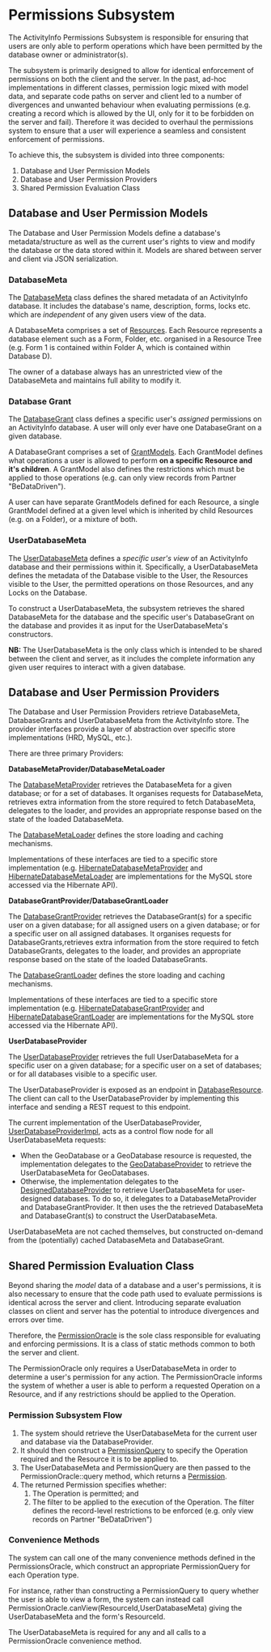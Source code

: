 # Permissions Subsystem

The ActivityInfo Permissions Subsystem is responsible for ensuring that users are only able to perform operations which have been permitted by the database owner or administrator(s). 

The subsystem is primarily designed to allow for identical enforcement of permissions on both the client and the server. In the past, ad-hoc implementations in different classes, permission logic mixed with model data, and separate code paths on server and client led to a number of divergences and unwanted behaviour when evaluating permissions (e.g. creating a record which is allowed by the UI, only for it to be forbidden on the server and fail). Therefore it was decided to overhaul the permissions system to ensure that a user will experience a seamless and consistent enforcement of permissions. 

To achieve this, the subsystem is divided into three components:
1. Database and User Permission Models
2. Database and User Permission Providers
3. Shared Permission Evaluation Class

## Database and User Permission Models

The Database and User Permission Models define a database's metadata/structure as well as the current user's rights to view and modify the database or the data stored within it. Models are shared between server and client via JSON serialization.

### DatabaseMeta
The [DatabaseMeta](../model/src/main/java/org/activityinfo/model/database/DatabaseMeta.java) class defines the shared metadata of an ActivityInfo database. It includes the database's name, description, forms, locks etc. which are *independent* of any given users view of the data. 

A DatabaseMeta comprises a set of [Resources](../model/src/main/java/org/activityinfo/model/database/Resource.java). Each Resource represents a database element such as a Form, Folder, etc. organised in a Resource Tree (e.g. Form 1 is contained within Folder A, which is contained within Database D). 

The owner of a database always has an unrestricted view of the DatabaseMeta and maintains full ability to modify it.

### Database Grant
The [DatabaseGrant](../model/src/main/java/org/activityinfo/model/database/DatabaseGrant.java) class defines a specific user's *assigned* permissions on an ActivityInfo database. A user will only ever have one DatabaseGrant on a given database. 

A DatabaseGrant comprises a set of [GrantModels](../model/src/main/java/org/activityinfo/model/permission/GrantModel.java). Each GrantModel defines what operations a user is allowed to perform **on a specific Resource and it's children**. A GrantModel also defines the restrictions which must be applied to those operations (e.g. can only view records from Partner "BeDataDriven"). 

A user can have separate GrantModels defined for each Resource, a single GrantModel defined at a given level which is inherited by child Resources (e.g. on a Folder), or a mixture of both. 

### UserDatabaseMeta
The [UserDatabaseMeta](../model/src/main/java/org/activityinfo/model/database/UserDatabaseMeta.java) defines a *specific user's view* of an ActivityInfo database and their permissions within it. Specifically, a UserDatabaseMeta defines the metadata of the Database visible to the User, the Resources visible to the User, the permitted operations on those Resources, and any Locks on the Database. 

To construct a UserDatabaseMeta, the subsystem retrieves the shared DatabaseMeta for the database and the specific user's DatabaseGrant on the database and provides it as input for the UserDatabaseMeta's constructors. 

**NB:** The UserDatabaseMeta is the only class which is intended to be shared between the client and server, as it includes the complete information any given user requires to interact with a given database. 

## Database and User Permission Providers

The Database and User Permission Providers retrieve DatabaseMeta, DatabaseGrants and UserDatabaseMeta from the ActivityInfo store. The provider interfaces provide a layer of abstraction over specific store implementations (HRD, MySQL, etc.).

There are three primary Providers:

**DatabaseMetaProvider/DatabaseMetaLoader**

The [DatabaseMetaProvider](../store/spi/src/main/java/org/activityinfo/store/spi/DatabaseMetaProvider.java) retrieves the DatabaseMeta for a given database; or for a set of databases. It organises requests for DatabaseMeta, retrieves extra information from the store required to fetch DatabaseMeta, delegates to the loader, and provides an appropriate response based on the state of the loaded DatabaseMeta. 

The [DatabaseMetaLoader](../store/spi/src/main/java/org/activityinfo/store/spi/DatabaseMetaLoader.java) defines the store loading and caching mechanisms.

Implementations of these interfaces are tied to a specific store implementation (e.g. [HibernateDatabaseMetaProvider](../server/src/main/java/org/activityinfo/server/database/hibernate/HibernateDatabaseMetaProvider.java) and  [HibernateDatabaseMetaLoader](../server/src/main/java/org/activityinfo/server/database/hibernate/HibernateDatabaseMetaLoader.java) are implementations for the MySQL store accessed via the Hibernate API). 

**DatabaseGrantProvider/DatabaseGrantLoader**

The [DatabaseGrantProvider](../store/spi/src/main/java/org/activityinfo/store/spi/DatabaseGrantProvider.java) retrieves the DatabaseGrant(s) for a specific user on a given database; for all assigned users on a given database; or for a specific user on all assigned databases. It organises requests for DatabaseGrants,retrieves extra information from the store required to fetch DatabaseGrants, delegates to the loader, and provides an appropriate response based on the state of the loaded DatabaseGrants. 

The [DatabaseGrantLoader](../store/spi/src/main/java/org/activityinfo/store/spi/DatabaseGrantLoader.java) defines the store loading and caching mechanisms. 

Implementations of these interfaces are tied to a specific store implementation (e.g. [HibernateDatabaseGrantProvider](../server/src/main/java/org/activityinfo/server/database/hibernate/HibernateDatabaseGrantProvider.java) and  [HibernateDatabaseGrantLoader](../server/src/main/java/org/activityinfo/server/database/hibernate/HibernateDatabaseGrantLoader.java) are implementations for the MySQL store accessed via the Hibernate API). 

**UserDatabaseProvider**

The [UserDatabaseProvider](../store/spi/src/main/java/org/activityinfo/store/spi/UserDatabaseProvider.java) retrieves the full UserDatabaseMeta for a specific user on a given database; for a specific user on a set of databases; or for all databases visible to a specific user. 

The UserDatabaseProvider is exposed as an endpoint in [DatabaseResource](../server/src/main/java/org/activityinfo/server/endpoint/rest/DatabaseResource.java). The client can call to the UserDatabaseProvider by implementing this interface and sending a REST request to this endpoint.

The current implementation of the UserDatabaseProvider, [UserDatabaseProviderImpl](../server/src/main/java/org/activityinfo/server/endpoint/rest/UserDatabaseProviderImpl.java), acts as a control flow node for all UserDatabaseMeta requests:
* When the GeoDatabase or a GeoDatabase resource is requested, the implementation delegates to the [GeoDatabaseProvider](../server/src/main/java/org/activityinfo/server/endpoint/rest/GeoDatabaseProvider.java) to retrieve the UserDatabaseMeta for GeoDatabases. 
* Otherwise, the implementation delegates to the [DesignedDatabaseProvider](../server/src/main/java/org/activityinfo/server/endpoint/rest/DesignedDatabaseProvider.java) to retrieve UserDatabaseMeta for user-designed databases. To do so, it delegates to a DatabaseMetaProvider and DatabaseGrantProvider. It then uses the the retrieved DatabaseMeta and DatabaseGrant(s) to construct the UserDatabaseMeta.

UserDatabaseMeta are not cached themselves, but constructed on-demand from the (potentially) cached DatabaseMeta and DatabaseGrant.

## Shared Permission Evaluation Class

Beyond sharing the *model* data of a database and a user's permissions, it is also necessary to ensure that the code path used to evaluate permissions is identical across the server and client. Introducing separate evaluation classes on client and server has the potential to introduce divergences and errors over time. 

Therefore, the [PermissionOracle](../model/src/main/java/org/activityinfo/model/permission/PermissionOracle.java) is the sole class responsible for evaluating and enforcing permissions. It is a  class of static methods common to both the server and client. 

The PermissionOracle only requires a UserDatabaseMeta in order to determine a user's permission for any action. The PermissionOracle informs the system of whether a user is able to perform a requested Operation on a Resource, and if any restrictions should be applied to the Operation. 

### Permission Subsystem Flow
1. The system should retrieve the UserDatabaseMeta for the current user and database via the DatabaseProvider. 
2. It should then construct a [PermissionQuery](../model/src/main/java/org/activityinfo/model/permission/PermissionQuery.java) to specify the Operation required and the Resource it is to be applied to. 
3. The UserDatabaseMeta and PermissionQuery are then passed to the PermissionOracle::query method, which returns a [Permission](../model/src/main/java/org/activityinfo/model/permission/PermissionQuery.java). 
4. The returned Permission specifies whether:
    1. The Operation is permitted; and
    2. The filter to be applied to the execution of the Operation. The filter defines the record-level restrictions to be enforced (e.g. only view records on Partner "BeDataDriven") 
 
 ### Convenience Methods
 The system can call one of the many convenience methods defined in the PermissionsOracle, which construct an appropriate PermissionQuery for each  Operation type. 
 
 For instance, rather than constructing a PermissionQuery to query whether the user is able to view a form, the system can instead call PermissionOracle.canView(ResourceId,UserDatabaseMeta) giving the UserDatabaseMeta and the form's ResourceId. 
 
 The UserDatabaseMeta is required for any and all calls to a PermissionOracle convenience method.

